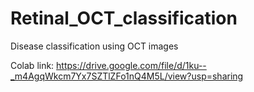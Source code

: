 # Retinal_OCT_classification
Disease classification using OCT images

Colab link: https://drive.google.com/file/d/1ku--_m4AgqWkcm7Yx7SZTlZFo1nQ4M5L/view?usp=sharing

